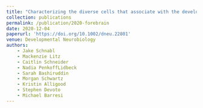 ```yaml
---
title: "Characterizing the diverse cells that associate with the developing commissures of the zebrafish forebrain"
collection: publications
permalink: /publication/2020-forebrain
date: 2020-12-04
paperurl: 'https://doi.org/10.1002/dneu.22801'
venue: Developmental Neurobiology
authors:
    - Jake Schnabl
    - Mackenzie Litz
    - Caitlin Schneider
    - Nadia PenkoffLidbeck
    - Sarah Bashiruddin
    - Morgan Schwartz
    - Kristin Alligood
    - Stephen Devoto
    - Michael Barresi
---
```

